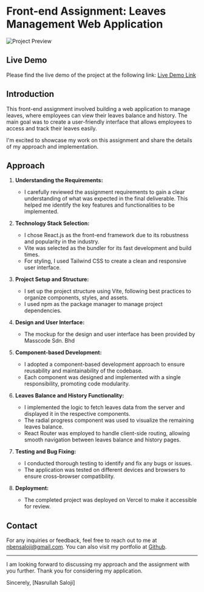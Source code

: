 # Front-end Assignment: Leaves Management Web Application

![Project Preview](/leaves.png)

## Live Demo

Please find the live demo of the project at the following link: [Live Demo Link](https://front-end-masscode-nasrullah.vercel.app/leaves)

## Introduction

This front-end assignment involved building a web application to manage leaves, where employees can view their leaves balance and history. The main goal was to create a user-friendly interface that allows employees to access and track their leaves easily.

I'm excited to showcase my work on this assignment and share the details of my approach and implementation.

## Approach

1. **Understanding the Requirements:**

   - I carefully reviewed the assignment requirements to gain a clear understanding of what was expected in the final deliverable. This helped me identify the key features and functionalities to be implemented.

2. **Technology Stack Selection:**

   - I chose React.js as the front-end framework due to its robustness and popularity in the industry.
   - Vite was selected as the bundler for its fast development and build times.
   - For styling, I used Tailwind CSS to create a clean and responsive user interface.

3. **Project Setup and Structure:**

   - I set up the project structure using Vite, following best practices to organize components, styles, and assets.
   - I used npm as the package manager to manage project dependencies.

4. **Design and User Interface:**

   - The mockup for the design and user interface has been provided by Masscode Sdn. Bhd

5. **Component-based Development:**

   - I adopted a component-based development approach to ensure reusability and maintainability of the codebase.
   - Each component was designed and implemented with a single responsibility, promoting code modularity.

6. **Leaves Balance and History Functionality:**

   - I implemented the logic to fetch leaves data from the server and displayed it in the respective components.
   - The radial progress component was used to visualize the remaining leaves balance.
   - React Router was employed to handle client-side routing, allowing smooth navigation between leaves balance and history pages.

7. **Testing and Bug Fixing:**

   - I conducted thorough testing to identify and fix any bugs or issues.
   - The application was tested on different devices and browsers to ensure cross-browser compatibility.

8. **Deployment:**
   - The completed project was deployed on Vercel to make it accessible for review.

## Contact

For any inquiries or feedback, feel free to reach out to me at [nbensaloji@gmail.com](mailto:nbensaloji@gmail.com). You can also visit my portfolio at [Github](https://github.com/itsNas).

---

I am looking forward to discussing my approach and the assignment with you further. Thank you for considering my application.

Sincerely,
[Nasrullah Saloji]
